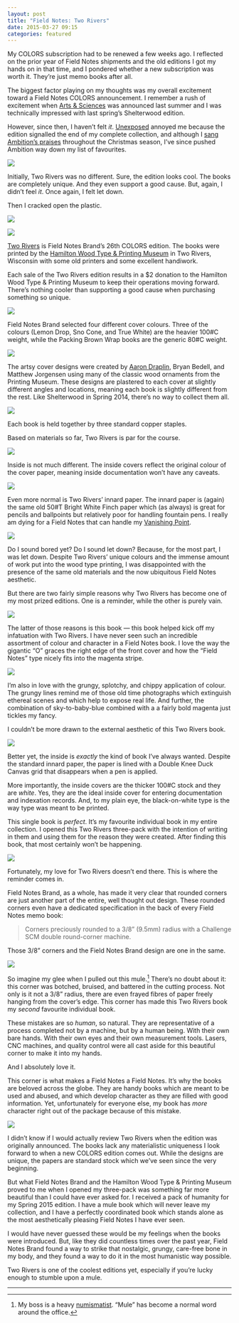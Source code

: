 ```yaml
---
layout: post
title: "Field Notes: Two Rivers"
date: 2015-03-27 09:15
categories: featured
---
```


My COLORS subscription had to be renewed a few weeks ago. I reflected on the prior year of Field Notes shipments and the old editions I got my hands on in that time, and I pondered whether a new subscription was worth it. They’re just memo books after all.

The biggest factor playing on my thoughts was my overall excitement toward a Field Notes COLORS announcement. I remember a rush of excitement when [Arts & Sciences](http://thenewsprint.co/2014/06/16/field-notes-arts-and-sciences/) was announced last summer and I was technically impressed with last spring’s Shelterwood edition. 

However, since then, I haven’t felt *it*. [Unexposed](http://thenewsprint.co/2014/10/16/field-notes-unexposed/) annoyed me because the edition signalled the end of my complete collection, and although I [sang Ambition’s praises](http://thenewsprint.co/2014/11/20/field-notes-ambition-2/) throughout the Christmas season, I’ve since pushed Ambition way down my list of favourites.

*![](http://thenewsprint.s3.amazonaws.com/media/2015/03/FN-Two-Rivers-1.jpg)*

Initially, Two Rivers was no different. Sure, the edition looks cool. The books are completely unique. And they even support a good cause. But, again, I didn’t feel *it*. Once again, I felt let down.

Then I cracked open the plastic.

*![](http://thenewsprint.s3.amazonaws.com/media/2015/03/FN-Two-Rivers-4.jpg)*

*![](http://thenewsprint.s3.amazonaws.com/media/2015/03/FN-Two-Rivers-5.jpg)*

[Two Rivers](http://fieldnotesbrand.com/colors/tworivers/) is Field Notes Brand’s 26th COLORS edition. The books were printed by the [Hamilton Wood Type & Printing Museum](http://woodtype.org/) in Two Rivers, Wisconsin with some old printers and some excellent handiwork. 

Each sale of the Two Rivers edition results in a $2 donation to the Hamilton Wood Type & Printing Museum to keep their operations moving forward. There’s nothing cooler than supporting a good cause when purchasing something so unique.

*![](http://thenewsprint.s3.amazonaws.com/media/2015/03/FN-Two-Rivers-8.jpg)*

Field Notes Brand selected four different cover colours. Three of the colours (Lemon Drop, Sno Cone, and True White) are the heavier 100#C weight, while the Packing Brown Wrap books are the generic 80#C weight. 

*![](http://thenewsprint.s3.amazonaws.com/media/2015/03/FN-Two-Rivers-11.jpg)*

The artsy cover designs were created by [Aaron Draplin](http://draplin.com), Bryan Bedell, and Matthew Jorgensen using many of the classic wood ornaments from the Printing Museum. These designs are plastered to each cover at slightly different angles and locations, meaning each book is slightly different from the rest. Like Shelterwood in Spring 2014, there’s no way to collect them all.

*![](http://thenewsprint.s3.amazonaws.com/media/2015/03/FN-Two-Rivers-6.jpg)*

Each book is held together by three standard copper staples. 

Based on materials so far, Two Rivers is par for the course.

*![](http://thenewsprint.s3.amazonaws.com/media/2015/03/FN-Two-Rivers-10.jpg)*

Inside is not much different. The inside covers reflect the original colour of the cover paper, meaning inside documentation won’t have any caveats.

*![](http://thenewsprint.s3.amazonaws.com/media/2015/03/FN-Two-Rivers-9.jpg)*

Even more normal is Two Rivers’ innard paper. The innard paper is (again) the same old 50#T Bright White Finch paper which (as always) is great for pencils and ballpoints but relatively poor for handling fountain pens. I really am dying for a Field Notes that can handle my [Vanishing Point](http://thenewsprint.co/2015/02/17/pilot-vanishing-point/).

*![](http://thenewsprint.s3.amazonaws.com/media/2015/03/FN-Two-Rivers-7.jpg)*

Do I sound bored yet? Do I sound let down? Because, for the most part, I was let down. Despite Two Rivers’ unique colours and the immense amount of work put into the wood type printing, I was disappointed with the presence of the same old materials and the now ubiquitous Field Notes aesthetic.

But there are two fairly simple reasons why Two Rivers has become one of my most prized editions. One is a reminder, while the other is purely vain.

*![](http://thenewsprint.s3.amazonaws.com/media/2015/03/FN-Two-Rivers-14.jpg)*

The latter of those reasons is this book — this book helped kick off my infatuation with Two Rivers. I have never seen such an incredible assortment of colour and character in a Field Notes book. I love the way the gigantic “O” graces the right edge of the front cover and how the “Field Notes” type nicely fits into the magenta stripe. 

*![](http://thenewsprint.s3.amazonaws.com/media/2015/03/FN-Two-Rivers-16.jpg)*

I’m also in love with the grungy, splotchy, and chippy application of colour. The grungy lines remind me of those old time photographs which extinguish ethereal scenes and which help to expose real life. And further, the combination of sky-to-baby-blue combined with a a fairly bold magenta just tickles my fancy.

I couldn’t be more drawn to the external aesthetic of this Two Rivers book.

*![](http://thenewsprint.s3.amazonaws.com/media/2015/03/FN-Two-Rivers-15.jpg)*

Better yet, the inside is *exactly* the kind of book I’ve always wanted. Despite the standard innard paper, the paper is lined with a Double Knee Duck Canvas grid that disappears when a pen is applied. 

More importantly, the inside covers are the thicker 100#C stock and they are *white*. Yes, they are the ideal inside cover for entering documentation and indexation records. And, to my plain eye, the black-on-white type is the way type was meant to be printed. 

This single book is *perfect*. It’s my favourite individual book in my entire collection. I opened this Two Rivers three-pack with the intention of writing in them and using them for the reason they were created. After finding this book, that most certainly won’t be happening.

*![](http://thenewsprint.s3.amazonaws.com/media/2015/03/FN-Two-Rivers-13.jpg)*

Fortunately, my love for Two Rivers doesn’t end there. This is where the reminder comes in. 

Field Notes Brand, as a whole, has made it very clear that rounded corners are just another part of the entire, well thought out design. These rounded corners even have a dedicated specification in the back of every Field Notes memo book:

> Corners preciously rounded to a 3/8” (9.5mm) radius with a Challenge SCM double round-corner machine. 

Those 3/8” corners and the Field Notes Brand design are one in the same.

*![](http://thenewsprint.s3.amazonaws.com/media/2015/03/FN-Two-Rivers-12.jpg)*

So imagine my glee when I pulled out this mule.[^1] There’s no doubt about it: this corner was botched, bruised, and battered in the cutting process. Not only is it not a 3/8” radius, there are even frayed fibres of paper freely hanging from the cover’s edge. This corner has made this Two Rivers book my *second* favourite individual book. 

These mistakes are so *human*, so natural. They are representative of a process completed not by a machine, but by a human being. With their own bare hands. With their own eyes and their own measurement tools. Lasers, CNC machines, and quality control were all cast aside for this beautiful corner to make it into my hands. 

And I absolutely love it.

This corner is what makes a Field Notes a Field Notes. It’s why the books are beloved across the globe. They are handy books which are meant to be used and abused, and which develop character as they are filled with good information. Yet, unfortunately for everyone else, my book has *more* character right out of the package because of this mistake. 

*![](http://thenewsprint.s3.amazonaws.com/media/2015/03/FN-Two-Rivers-2.jpg)*

I didn’t know if I would actually review Two Rivers when the edition was originally announced. The books lack any materialistic uniqueness I look forward to when a new COLORS edition comes out. While the designs are unique, the papers are standard stock which we’ve seen since the very beginning.

But what Field Notes Brand and the Hamilton Wood Type & Printing Museum proved to me when I opened my three-pack was something far more beautiful than I could have ever asked for. I received a pack of humanity for my Spring 2015 edition. I have a mule book which will never leave my collection, and I have a perfectly coordinated book which stands alone as the most aesthetically pleasing Field Notes I have ever seen.

I would have never guessed these would be my feelings when the books were introduced. But, like they did countless times over the past year, Field Notes Brand found a way to strike that nostalgic, grungy, care-free bone in my body, and they found a way to do it in the most humanistic way possible.

Two Rivers is one of the coolest editions yet, especially if you’re lucky enough to stumble upon a mule.

---

[^1]: My boss is a heavy [numismatist](http://en.wikipedia.org/wiki/Numismatics). “Mule” has become a normal word around the office.